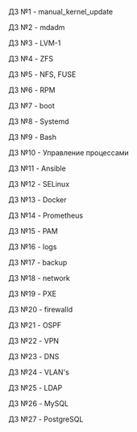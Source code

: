 ДЗ №1 - manual_kernel_update

ДЗ №2 - mdadm

ДЗ №3 - LVM-1

ДЗ №4 - ZFS

ДЗ №5 - NFS, FUSE

ДЗ №6 - RPM

ДЗ №7 - boot

ДЗ №8 - Systemd

ДЗ №9 - Bash

ДЗ №10 - Управление процессами

ДЗ №11 - Ansible

ДЗ №12 - SELinux

ДЗ №13 - Docker

ДЗ №14 - Prometheus

ДЗ №15 - PAM

ДЗ №16 - logs

ДЗ №17 - backup

ДЗ №18 - network

ДЗ №19 - PXE

ДЗ №20 - firewalld

ДЗ №21 - OSPF

ДЗ №22 - VPN

ДЗ №23 - DNS

ДЗ №24 - VLAN's

ДЗ №25 - LDAP

ДЗ №26 - MySQL

ДЗ №27 - PostgreSQL
